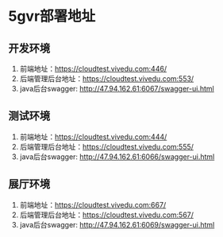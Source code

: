 # 5gvr部署地址

## 开发环境
1. 前端地址：https://cloudtest.vivedu.com:446/
2. 后端管理后台地址：https://cloudtest.vivedu.com:553/
3. java后台swagger: http://47.94.162.61:6067/swagger-ui.html

## 测试环境
1. 前端地址：https://cloudtest.vivedu.com:444/
2. 后端管理后台地址：https://cloudtest.vivedu.com:555/
3. java后台swagger: http://47.94.162.61:6066/swagger-ui.html

## 展厅环境
1. 前端地址：https://cloudtest.vivedu.com:667/
2. 后端管理后台地址：https://cloudtest.vivedu.com:567/
3. java后台swagger: http://47.94.162.61:6069/swagger-ui.html
